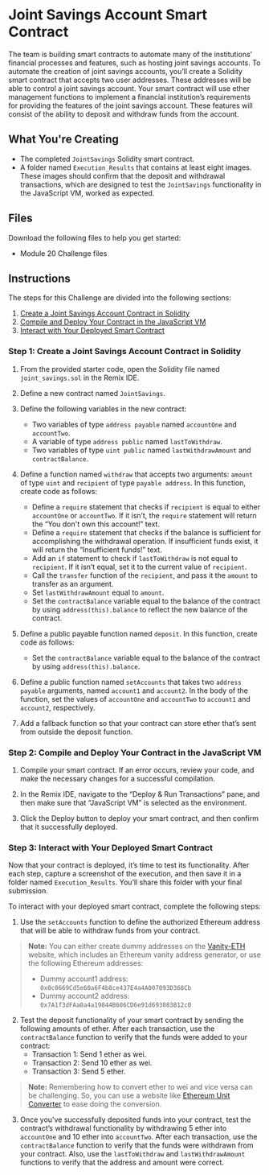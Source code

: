 # Joint Savings Account Smart Contract

The team is building smart contracts to automate many of the institutions’ financial processes and features, such as hosting joint savings accounts.
To automate the creation of joint savings accounts, you’ll create a Solidity smart contract that accepts two user addresses. These addresses will be able to control a joint savings account. Your smart contract will use ether management functions to implement a financial institution’s requirements for providing the features of the joint savings account. These features will consist of the ability to deposit and withdraw funds from the account.

## What You're Creating

- The completed `JointSavings` Solidity smart contract.
- A folder named `Execution_Results` that contains at least eight images. These images should confirm that the deposit and withdrawal transactions, which are designed to test the `JointSavings` functionality in the JavaScript VM, worked as expected.

## Files

Download the following files to help you get started:

- Module 20 Challenge files

## Instructions

The steps for this Challenge are divided into the following sections:

1. [Create a Joint Savings Account Contract in Solidity](#step-1-create-a-joint-savings-account-contract-in-solidity)
2. [Compile and Deploy Your Contract in the JavaScript VM](#step-2-compile-and-deploy-your-contract-in-the-javascript-vm)
3. [Interact with Your Deployed Smart Contract](#step-3-interact-with-your-deployed-smart-contract)

### Step 1: Create a Joint Savings Account Contract in Solidity

1. From the provided starter code, open the Solidity file named `joint_savings.sol` in the Remix IDE.

2. Define a new contract named `JointSavings`.

3. Define the following variables in the new contract:
    - Two variables of type `address payable` named `accountOne` and `accountTwo`.
    - A variable of type `address public` named `lastToWithdraw`.
    - Two variables of type `uint public` named `lastWithdrawAmount` and `contractBalance`.

4. Define a function named `withdraw` that accepts two arguments: `amount` of type `uint` and `recipient` of type `payable address`. In this function, create code as follows:
    - Define a `require` statement that checks if `recipient` is equal to either `accountOne` or `accountTwo`. If it isn’t, the `require` statement will return the “You don't own this account!” text.
    - Define a `require` statement that checks if the balance is sufficient for accomplishing the withdrawal operation. If insufficient funds exist, it will return the “Insufficient funds!” text.
    - Add an `if` statement to check if `lastToWithdraw` is not equal to `recipient`. If it isn’t equal, set it to the current value of `recipient`.
    - Call the `transfer` function of the `recipient`, and pass it the `amount` to transfer as an argument.
    - Set `lastWithdrawAmount` equal to `amount`.
    - Set the `contractBalance` variable equal to the balance of the contract by using `address(this).balance` to reflect the new balance of the contract.

5. Define a public payable function named `deposit`. In this function, create code as follows:
    - Set the `contractBalance` variable equal to the balance of the contract by using `address(this).balance`.

6. Define a public function named `setAccounts` that takes two `address payable` arguments, named `account1` and `account2`. In the body of the function, set the values of `accountOne` and `accountTwo` to `account1` and `account2`, respectively.

7. Add a fallback function so that your contract can store ether that’s sent from outside the deposit function.

### Step 2: Compile and Deploy Your Contract in the JavaScript VM

1. Compile your smart contract. If an error occurs, review your code, and make the necessary changes for a successful compilation.

2. In the Remix IDE, navigate to the “Deploy & Run Transactions” pane, and then make sure that “JavaScript VM” is selected as the environment.

3. Click the Deploy button to deploy your smart contract, and then confirm that it successfully deployed.

### Step 3: Interact with Your Deployed Smart Contract

Now that your contract is deployed, it’s time to test its functionality. After each step, capture a screenshot of the execution, and then save it in a folder named `Execution_Results`. You’ll share this folder with your final submission.

To interact with your deployed smart contract, complete the following steps:

1. Use the `setAccounts` function to define the authorized Ethereum address that will be able to withdraw funds from your contract.

> **Note:** You can either create dummy addresses on the [Vanity-ETH](https://vanity-eth.tk/) website, which includes an Ethereum vanity address generator, or use the following Ethereum addresses:
> - Dummy account1 address: `0x0c0669Cd5e60a6F4b8ce437E4a4A007093D368Cb`
> - Dummy account2 address: `0x7A1f3dFAa0a4a19844B606CD6e91d693083B12c0`

2. Test the deposit functionality of your smart contract by sending the following amounts of ether. After each transaction, use the `contractBalance` function to verify that the funds were added to your contract:
    - Transaction 1: Send 1 ether as wei.
    - Transaction 2: Send 10 ether as wei.
    - Transaction 3: Send 5 ether.

> **Note:** Remembering how to convert ether to wei and vice versa can be challenging. So, you can use a website like [Ethereum Unit Converter](https://eth-converter.com/) to ease doing the conversion.

3. Once you’ve successfully deposited funds into your contract, test the contract’s withdrawal functionality by withdrawing 5 ether into `accountOne` and 10 ether into `accountTwo`. After each transaction, use the `contractBalance` function to verify that the funds were withdrawn from your contract. Also, use the `lastToWithdraw` and `lastWithdrawAmount` functions to verify that the address and amount were correct.
